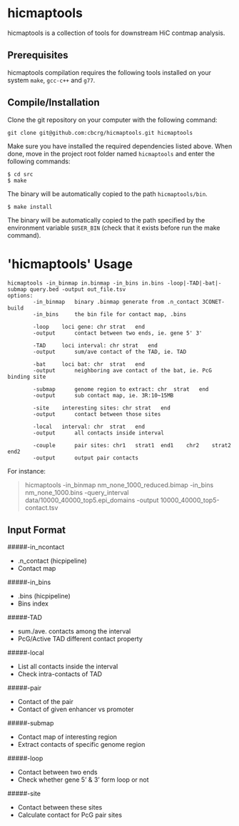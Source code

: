 # hicmaptools

hicmaptools is a collection of tools for downstream HiC contmap analysis.


Prerequisites
--------------
hicmaptools compilation requires the following tools installed on your system ``make``, ``gcc-c++`` and ``g77``. 


Compile/Installation 
--------------------

Clone the git repository on your computer with the following command: 

    git clone git@github.com:cbcrg/hicmaptools.git hicmaptools
    
    
Make sure you have installed the required dependencies listed above. 
When done, move in the project root folder named ``hicmaptools`` and enter the 
following commands:     
    
    $ cd src
    $ make
    

The binary will be automatically copied to the path ``hicmaptools/bin``.

    
    $ make install
    
 
The binary will be automatically copied to the path specified by the environment 
variable ``$USER_BIN`` (check that it exists before run the make command).


'hicmaptools' Usage
=================

	hicmaptools -in_binmap in.binmap -in_bins in.bins -loop|-TAD|-bat|-submap query.bed -output out_file.tsv  
	options:  
        	-in_binmap 	 binary .binmap generate from .n_contact 3CONET-build 
        	-in_bins 	 the bin file for contact map, .bins
        	
        	-loop 	 loci gene: chr	strat	end
        	-output 	 contact between two ends, ie. gene 5' 3'
        	
        	-TAD 	 loci interval: chr	strat	end
        	-output 	 sum/ave contact of the TAD, ie. TAD
        	
        	-bat 	 loci bat: chr	strat	end
        	-output 	 neighboring ave contact of the bat, ie. PcG binding site
        	
        	-submap 	 genome region to extract: chr	strat	end
        	-output 	 sub contact map, ie. 3R:10~15MB
        	
        	-site 	 interesting sites: chr	strat	end
        	-output 	 contact between those sites
        	
        	-local 	 interval: chr	strat	end
        	-output 	 all contacts inside interval
        	
        	-couple 	 pair sites: chr1	strat1	end1	chr2	strat2	end2
        	-output 	 output pair contacts


For instance:
>hicmaptools -in_binmap nm_none_1000_reduced.bimap -in_bins nm_none_1000.bins -query_interval data/10000_40000_top5.epi_domains -output 10000_40000_top5-contact.tsv


Input Format
-------------------

#####-in_ncontact

  * .n_contact (hicpipeline)
  * Contact map

#####-in_bins

  * .bins (hicpipeline)
  * Bins index

#####-TAD

  * sum./ave. contacts among the interval
  * PcG/Active TAD different contact property

#####-local

  * List all contacts inside the interval
  * Check intra-contacts of TAD

#####-pair

  * Contact of the pair
  * Contact of given enhancer vs promoter

#####-submap

  * Contact map of interesting region
  * Extract contacts of specific genome region

#####-loop

  * Contact between two ends
  * Check whether gene 5’ & 3’ form loop or not

#####-site

  * Contact between these sites
  * Calculate contact for PcG pair sites
